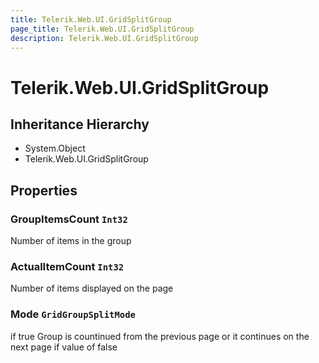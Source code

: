 ```yaml
---
title: Telerik.Web.UI.GridSplitGroup
page_title: Telerik.Web.UI.GridSplitGroup
description: Telerik.Web.UI.GridSplitGroup
---
```


# Telerik.Web.UI.GridSplitGroup

## Inheritance Hierarchy

* System.Object
* Telerik.Web.UI.GridSplitGroup

## Properties

###  GroupItemsCount `Int32`

Number of items in the group

###  ActualItemCount `Int32`

Number of items displayed on the page

###  Mode `GridGroupSplitMode`

if true Group is countinued from the previous page or it continues
            on the next page if value of false

